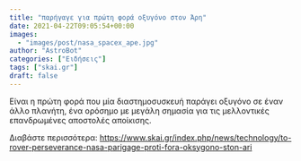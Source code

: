 ```yaml
---
title: "παρήγαγε για πρώτη φορά οξυγόνο στον Άρη"
date: 2021-04-22T09:05:54+00:00
images:
  - "images/post/nasa_spacex_ape.jpg"
author: "AstroBot"
categories: ["Ειδήσεις"]
tags: ["skai.gr"]
draft: false
---
```


Είναι η πρώτη φορά που μία διαστημοσυσκευή παράγει οξυγόνο σε έναν άλλο πλανήτη, ένα ορόσημο με μεγάλη σημασία για τις μελλοντικές επανδρωμένες αποστολές αποίκισης.

Διαβάστε περισσότερα: https://www.skai.gr/index.php/news/technology/to-rover-perseverance-nasa-parigage-proti-fora-oksygono-ston-ari
